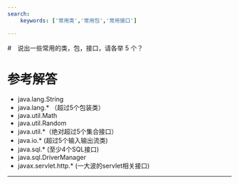 ```yaml
---
search:
    keywords: ['常用类','常用包','常用接口']

---
```




#　说出一些常用的类，包，接口，请各举 5 个？

# 参考解答

* java.lang.String
* java.lang.* （超过5个包装类）
* java.util.Math
* java.util.Random
* java.util.*（绝对超过5个集合接口）
* java.io.* (超过5个输入输出流类)
* java.sql.* (至少4个SQL接口)
* java.sql.DriverManager
* javax.servlet.http.* (一大波的servlet相关接口)
---